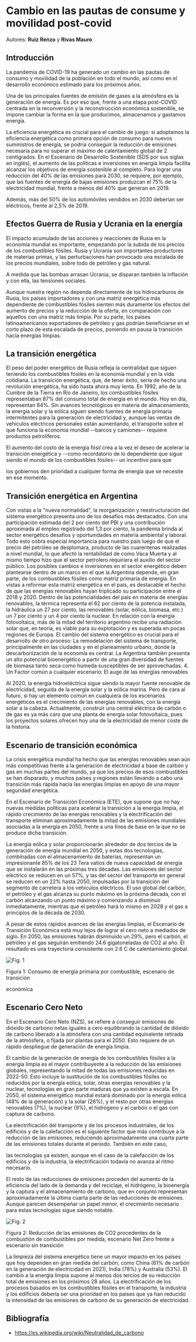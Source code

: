 

# Cambio en las pautas de consume y movilidad post-covid

Autores:
**Ruiz Renzo** y **Rivas Mauro**

## Introducción

 La pandemia de COVID-19 ha generado un cambio en las pautas de consumo
 y movilidad de la población en todo el mundo, así como en el
 desarrollo económico estimado para los próximos años.

 Una de las principales fuentes de emisión de gases a la atmósfera es
 la generación de energía. Es por eso que, frente a una etapa
 post-COVID centrada en la reconversión y la reconstrucción económica
 sostenible, se impone cambiar la forma en la que producimos,
 almacenamos y gastamos energía.

 La eficiencia energética es crucial para el cambio de juego: si
 adoptamos la eficiencia energética como primera opción de consumo para
 nuevos suministros de energía, se podría conseguir la reducción de
 emisiones necesaria para no superar el máximo de calentamiento global
 de 2 centígrados. En el Escenario de Desarrollo Sostenible (SDS por sus siglas
 en inglés), el aumento de las políticas e inversiones en energía
 limpia facilita alcanzar los objetivos de energía sostenible al
 completo. Para lograr una reducción del 40% de las emisiones para
 2030, se requiere, por ejemplo, que las fuentes de energía de bajas
 emisiones produzcan el 75% de la electricidad mundial, frente a menos
 del 40% que generan en 2019.



 Además, más del 50% de los automóviles vendidos en 2030 deberían ser
 eléctricos, frente al 2,5% de 2019.

## Efectos Guerra de Rusia y Ucrania en la energía

 El impacto acumulado de las acciones y reacciones de Rusia en la
 economía mundial es importante, empezando por la subida de los precios
 de los combustibles fósiles. Rusia y Ucrania son importantes
 productores de materias primas, y las perturbaciones han provocado una
 escalada de los precios mundiales, sobre todo de petróleo y gas
 natural.

 A medida que las bombas arrasan Ucrania, se disparan también la
 inflación y con ella, las tensiones sociales.

 Aunque nuestra región no dependa directamente de los hidrocarburos de
 Rusia, los países importadores y con una matriz energética más
 dependiente de combustibles fósiles sienten más duramente los efectos
 del aumento de precios y la reducción de la oferta, en comparación con
 aquellos con una matriz más limpia. Por su parte, los países
 latinoamericanos exportadores de petróleo y gas podrían beneficiarse
 en el corto plazo de esta escalada de precios, poniendo en pausa la
 transición hacia energías limpias.

## La transición energética 

 El peso del poder energético de Rusia refleja la centralidad que
 siguen teniendo los combustibles fósiles en la economía mundial y en
 la vida cotidiana. La transición energética, que, de tener éxito,
 sería de hecho una revolución energética, ha sido hasta ahora muy
 lenta. En 1992, año de la Cumbre de la Tierra en Río de Janeiro, los
 combustibles fósiles representaban 87% del consumo total de energía en
 el mundo. Hoy en día, representan 84%. Sin avances tecnológicos en
 materia de almacenamiento, la energía solar y la eólica siguen siendo
 fuentes de energía primaria intermitentes para la generación de
 electricidad y, aunque las ventas de vehículos eléctricos personales
 están aumentando, el transporte sobre el que funciona la economía
 mundial --barcos y camiones-- requiere productos petrolíferos.

 El aumento del costo de la energía fósil crea a la vez el deseo de
 acelerar la transición energética y --como recordatorio de lo
 dependiente que sigue siendo el mundo de los combustibles fósiles-- un
 incentivo para que

 los gobiernos den prioridad a cualquier forma de energía que se
 necesite en ese momento.


## Transición energética en Argentina

Con vistas a la "nueva normalidad", la reorganización y
 reestructuración del sistema energético presenta uno de los desafíos
 más destacados. Con una participación estimada del 2 por ciento del
 PBI y una contribución aproximada al empleo registrado del 1,3 por
 ciento, la pandemia brinda al sector energético desafíos y
 oportunidades en materia ambiental y laboral. Todo esto cobra especial
 importancia para nuestro país luego de que el precio del petróleo se
 desplomara, producto de las cuarentenas realizadas a nivel mundial, lo
 que afectó la rentabilidad de como Vaca Muerta y al mismo tiempo hizo
 que el sector petrolero requiriera el auxilio del sector público. Los
 posibles cambios e inversiones en el sector energético deben
 plantearse dentro de un marco en el que la Argentina depende, en gran
 parte, de los combustibles fósiles como matriz primaria de energía. En
 vistas a reformar esta matriz energética en el país, es destacable el
 hecho de que las energías renovables hayan triplicado su participación
 entre el 2018 y 2020. Dentro de las potencialidades del país en
 materia de energías renovables, la térmica representa el 62 por ciento
 de la potencia instalada, la hidráulica un 27 por ciento, las
 renovables (solar, eólica, biomasa, etc.) un 7 por ciento y un 4 por
 ciento la nuclear. En relación con la energía fotovoltaica, más de la
 mitad del territorio argentino recibe una radiación solar que, en
 teoría, es viable para su explotación y es superada en pocas regiones
 de Europa. El cambio del sistema energético es crucial para el
 desarrollo de otro proceso: La remodelación del sistema de transporte,
 principalmente en las ciudades y en el planeamiento urbano, donde la
 descarbonización de la economía es central. La Argentina también
 presenta un alto potencial bioenergético a partir de una gran
 diversidad de fuentes de biomasa tanto seca como húmeda susceptibles
 de ser aprovechadas. 4. Un Factor común a cualquier escenario: El auge
 de las energías renovables

 Al 2020, la energía hidroeléctrica sigue siendo la mayor fuente
 renovable de electricidad, seguida de la energía solar y la eólica
 marina. Pero de
 cara al futuro, si hay un elemento común en cualquiera de los
 escenarios energéticos es el crecimiento de las energías renovables,
 con la energía solar a la cabeza. Actualmente, construir una central
 eléctrica de carbón o de gas es ya más caro que una planta de energía
 solar fotovoltaica, pues los proyectos solares ofrecen hoy una de la
 electricidad de menor coste de la historia.

## Escenario de transición económica

 La crisis energética mundial ha hecho que las energías renovables sean
 aún más competitivas frente a la generación de electricidad a base de
 carbón y gas en muchas partes del mundo, ya que los precios de esos
 combustibles se han disparado, y muchos países y regiones están
 llevando a cabo una transición más rápida hacia las energías limpias
en apoyo de una mayor seguridad energética.

 En el Escenario de Transición Económica (ETE), que supone que no hay
 nuevas medidas políticas para acelerar la transición a la energía
 limpia, el rápido crecimiento de las energías renovables y la
 electrificación del transporte eliminan aproximadamente la mitad de
 las emisiones mundiales asociadas a la energía en 2050, frente a una
 línea de base en la que no se produce dicha transición.

 La energía eólica y solar proporcionarán alrededor de dos tercios de
 la generación de energía mundial en 2050, y estas dos tecnologías,
 combinadas con el almacenamiento de baterías, representan un
 impresionante 85% de los 23 Tera vatios de nueva capacidad de energía
 que se instalarán en las próximas tres décadas. Las emisiones del
 sector eléctrico se reducen en un 57%, y las del sector del transporte
 en general se reducen en un 22% hasta 2050, impulsadas por la
 transición del segmento de carretera a los vehículos eléctricos. El
 uso global del carbón, el petróleo y el gas alcanza su punto máximo en
 la próxima década, con el carbón alcanzando un punto máximo y
 comenzando a disminuir inmediatamente, mientras que el petróleo hará
 lo mismo en 2028 y el gas a principios de la década de 2030.

 A pesar de estos rápidos avances de las energías limpias, el Escenario
 de Transición Económica está muy lejos de lograr el cero neto a
 mediados de siglo. En 2050, las emisiones habrán disminuido un 29%,
 pero el carbón, el petróleo y el gas seguirán emitiendo 24.6
 gigatoneladas de CO2 al año. El resultado es una trayectoria
 consistente con 2.6 C de calentamiento global.


![Fig. 1](images/cap3_-000.png)

Figura 1: Consumo de energía primaria por combustible, escenario de
transición

económica

##  Escenario Cero Neto

 En el Escenario Cero Neto (NZS), se refiere a conseguir emisiones de
 dióxido de carbono netas iguales a cero equilibrando la cantidad de
 dióxido de carbono liberado a la atmósfera con una cantidad
 equivalente retirada de la atmósfera, o fijada por plantas para el
 2050. Esto requiere de un rápido despliegue de generación de energía
 limpia.

 El cambio de la generación de energía de los combustibles fósiles a la
 energía limpia es el mayor contribuyente a la reducción de las
 emisiones globales, representando la mitad de todas las emisiones
 reducidas en 2022-50. Esto incluye la sustitución de los combustibles
 fósiles no reducidos por la energía eólica, solar, otras energías
 renovables y la nuclear, tecnologías en gran parte maduras que ya
 existen a escala. En 2050, el sistema energético mundial estará
 dominado por la energía eólica (48% de la generación) y la solar
 (26%), y el resto por otras energías renovables (7%), la nuclear (9%),
 el hidrógeno y el carbón o el gas con captura de carbono.

 La electrificación del transporte y de los procesos industriales, de
 los edificios y de la calefacción es el siguiente factor que más
 contribuye a la reducción de las emisiones, reduciendo aproximadamente
 una cuarta parte de las emisiones totales durante el periodo. También
 en este caso,


 las tecnologías ya existen, aunque en el caso de la calefacción de los
 edificios y de la industria, la electrificación todavía no avanza al
 ritmo necesario.

 El resto de las reducciones de emisiones proceden del aumento de la
 eficiencia del lado de la demanda y del reciclaje, el hidrógeno, la
 bioenergía y la captura y el almacenamiento de carbono, que en
 conjunto representan aproximadamente la última cuarta parte de las
 reducciones de emisiones. Aunque parecen desempeñar un papel menor, el
 crecimiento necesario para estas tecnologías sigue siendo notable.

![Fig. 2](images/cap3_-001.png)

 Figura 2: Reducción de las emisiones de CO2 procedentes de la
 combustión de combustibles por medida, escenario Net Zero frente a
 escenario sin transición


 La limpieza del sistema energético tiene un mayor impacto en los
 países que hoy dependen en gran medida del carbón, como China (61% de
 carbón en la generación de electricidad en 2021), India (78%) y
 Australia (53%). El cambio a la energía limpia supone al menos dos
 tercios de su reducción total de emisiones en los próximos 28 años. La
 electrificación de los procesos basados en los combustibles fósiles en
 el transporte, la industria y los edificios debería ser una prioridad
 en los países que ya han reducido la intensidad de las emisiones de
 carbono de su generación de electricidad.

##  Bibliografía

- https://es.wikipedia.org/wiki/Neutralidad_de_carbono



